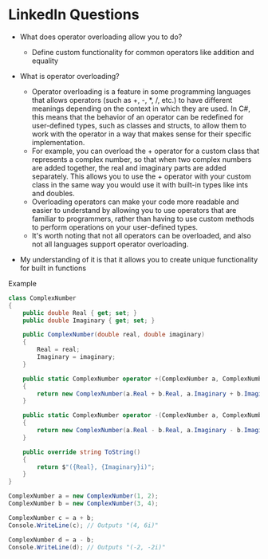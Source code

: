 # LinkedIn Questions
- What does operator overloading allow you to do?
    - Define custom functionality for common operators like addition and equality
- What is operator overloading? 
    - Operator overloading is a feature in some programming languages that allows operators (such as +, -, *, /, etc.) to have different meanings depending on the context in which they are used. In C#, this means that the behavior of an operator can be redefined for user-defined types, such as classes and structs, to allow them to work with the operator in a way that makes sense for their specific implementation.
    - For example, you can overload the + operator for a custom class that represents a complex number, so that when two complex numbers are added together, the real and imaginary parts are added separately. This allows you to use the + operator with your custom class in the same way you would use it with built-in types like ints and doubles.
    - Overloading operators can make your code more readable and easier to understand by allowing you to use operators that are familiar to programmers, rather than having to use custom methods to perform operations on your user-defined types.
    - It's worth noting that not all operators can be overloaded, and also not all languages support operator overloading.

- My understanding of it is that it allows you to create unique functionality for built in functions 

Example
```csharp
class ComplexNumber
{
    public double Real { get; set; }
    public double Imaginary { get; set; }

    public ComplexNumber(double real, double imaginary)
    {
        Real = real;
        Imaginary = imaginary;
    }

    public static ComplexNumber operator +(ComplexNumber a, ComplexNumber b)
    {
        return new ComplexNumber(a.Real + b.Real, a.Imaginary + b.Imaginary);
    }

    public static ComplexNumber operator -(ComplexNumber a, ComplexNumber b)
    {
        return new ComplexNumber(a.Real - b.Real, a.Imaginary - b.Imaginary);
    }

    public override string ToString()
    {
        return $"({Real}, {Imaginary}i)";
    }
}

ComplexNumber a = new ComplexNumber(1, 2);
ComplexNumber b = new ComplexNumber(3, 4);

ComplexNumber c = a + b;
Console.WriteLine(c); // Outputs "(4, 6i)"

ComplexNumber d = a - b;
Console.WriteLine(d); // Outputs "(-2, -2i)"

```

